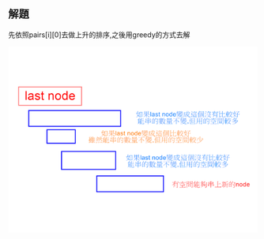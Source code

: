 ## 解題
先依照pairs[i][0]去做上升的排序,之後用greedy的方式去解

![image](https://github.com/michael54856/Leetcode/blob/main/0646_Maximum%20Length%20of%20Pair%20Chain/des.png)